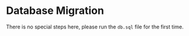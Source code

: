 # Database Migration

There is no special steps here, please run the `db.sql` file for the first time.
